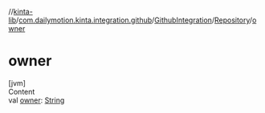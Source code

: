 //[kinta-lib](../../../../index.md)/[com.dailymotion.kinta.integration.github](../../index.md)/[GithubIntegration](../index.md)/[Repository](index.md)/[owner](owner.md)



# owner  
[jvm]  
Content  
val [owner](owner.md): [String](https://kotlinlang.org/api/latest/jvm/stdlib/kotlin/-string/index.html)  



